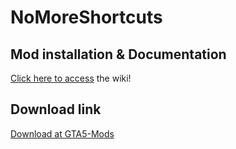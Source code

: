 # NoMoreShortcuts

Mod installation & Documentation
---
[Click here to access](https://github.com/Bob74/NoMoreShortcuts/wiki) the wiki!

Download link
---
[Download at GTA5-Mods](https://gta5-mods.com/scripts/no-more-shortcuts)
